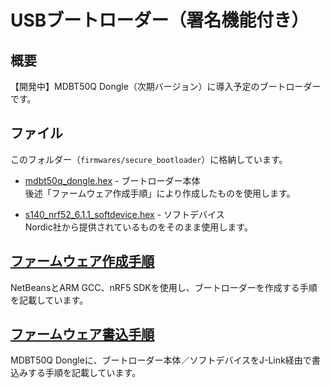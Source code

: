 # USBブートローダー（署名機能付き）

## 概要
【開発中】MDBT50Q Dongle（次期バージョン）に導入予定のブートローダーです。

## ファイル

このフォルダー（`firmwares/secure_bootloader`）に格納しています。

- [mdbt50q_dongle.hex](mdbt50q_dongle.hex) - ブートローダー本体<br>
後述「ファームウェア作成手順」により作成したものを使用します。

- [s140_nrf52_6.1.1_softdevice.hex](s140_nrf52_6.1.1_softdevice.hex) - ソフトデバイス<br>
Nordic社から提供されているものをそのまま使用します。

## [ファームウェア作成手順](../../../nRF5_SDK_v15.3.0/examples/dfu/secure_bootloader/README.md)

NetBeansとARM GCC、nRF5 SDKを使用し、ブートローダーを作成する手順を記載しています。

## [ファームウェア書込手順](SB_JLINKSWDPROG.md)

MDBT50Q Dongleに、ブートローダー本体／ソフトデバイスをJ-Link経由で書込みする手順を記載しています。
